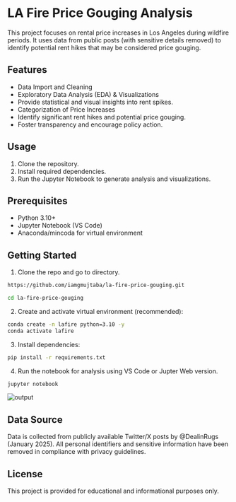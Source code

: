 # LA Fire Price Gouging Analysis

This project focuses on rental price increases in Los Angeles during wildfire periods. It uses data from public posts (with sensitive details removed) to identify potential rent hikes that may be considered price gouging.


## Features
- Data Import and Cleaning  
- Exploratory Data Analysis (EDA) & Visualizations
- Provide statistical and visual insights into rent spikes.
- Categorization of Price Increases  
- Identify significant rent hikes and potential price gouging.
- Foster transparency and encourage policy action.


## Usage
1. Clone the repository.  
2. Install required dependencies.  
3. Run the Jupyter Notebook to generate analysis and visualizations.  

## Prerequisites
- Python 3.10+
- Jupyter Notebook (VS Code)
- Anaconda/mincoda for virtual environment

## Getting Started

1. Clone the repo and go to directory.
```sh
https://github.com/iamgmujtaba/la-fire-price-gouging.git
```

```sh
cd la-fire-price-gouging
```

2. Create and activate virtual environment (recommended):
```sh
conda create -n lafire python=3.10 -y
conda activate lafire
```

3. Install dependencies:
```sh
pip install -r requirements.txt
```
4. Run the notebook for analysis using VS Code or Jupter Web version.

```sh
jupyter notebook
```

![output](https://github.com/user-attachments/assets/d2fbdc1b-1b67-423e-82b1-3f22473ac2e2)



## Data Source
Data is collected from publicly available Twitter/X posts by @DealinRugs (January 2025). All personal identifiers and sensitive information have been removed in compliance with privacy guidelines.



## License
This project is provided for educational and informational purposes only.
